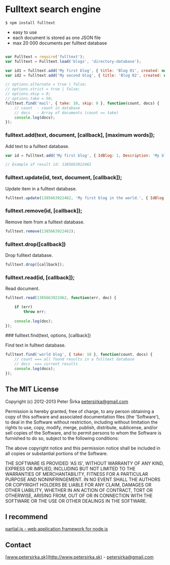 # Fulltext search engine

```
$ npm install fulltext
```

- easy to use
- each document is stored as one JSON file
- max 20 000 documents per fulltext database

```js

var Fulltext = require('fulltext');
var fulltext = Fulltext.load('blogs', 'directory-database');

var id1 = fulltext.add('My first blog', { title: 'Blog 01', created: new Date() });
var id2 = fulltext.add('My second blog', { title: 'Blog 02', created: new Date() });

// options.alternate = true | false;
// options.strict = true | false;
// options.skip = 0;
// options.take = 50;
fulltext.find('mail', { take: 10, skip: 0 }, function(count, docs) {
	// count  - count in database
	// docs   - Array of documents (count == take)
	console.log(docs);
});

```

### fulltext.add(text, document, [callback], [maximum words]);

Add text to a fulltext database.

```js
var id = fulltext.add('My first blog', { IdBlog: 1, Description: 'My blog' });

// Example of result id: 1385663922462
```

### fulltext.update(id, text, document, [callback]);

Update item in a fulltext database.

```js
fulltext.update(1385663922462, 'My first blog in the world.', { IdBlog: 1, Description: 'My blog' });
```

### fulltext.remove(id, [callback]);

Remove item from a fulltext database.

```js
fulltext.remove(1385663922462);
```

### fulltext.drop([callback])

Drop fulltext database.

```js
fulltext.drop([callback]);
```

### fulltext.read(id, [callback]);

Read document.

```js
fulltext.read(1385663922462, function(err, doc) {

	if (err)
		throw err;
	
	console.log(doc);
});
```

### fulltext.find(text, options, [callback])

Find text in fulltext database.

```js
fulltext.find('world blog', { take: 10 }, function(count, docs) {
	// count === all found results in a fulltext database
	// docs  === current results
	console.log(docs);
});
```

## The MIT License

Copyright (c) 2012-2013 Peter Širka <petersirka@gmail.com>

Permission is hereby granted, free of charge, to any person obtaining a copy of this software and associated documentation files (the 'Software'), to deal in the Software without restriction, including without limitation the rights to use, copy, modify, merge, publish, distribute, sublicense, and/or sell copies of the Software, and to permit persons to whom the Software is furnished to do so, subject to the following conditions:

The above copyright notice and this permission notice shall be included in all copies or substantial portions of the Software.

THE SOFTWARE IS PROVIDED 'AS IS', WITHOUT WARRANTY OF ANY KIND, EXPRESS OR IMPLIED, INCLUDING BUT NOT LIMITED TO THE WARRANTIES OF MERCHANTABILITY, FITNESS FOR A PARTICULAR PURPOSE AND NONINFRINGEMENT. IN NO EVENT SHALL THE AUTHORS OR COPYRIGHT HOLDERS BE LIABLE FOR ANY CLAIM, DAMAGES OR OTHER LIABILITY, WHETHER IN AN ACTION OF CONTRACT, TORT OR OTHERWISE, ARISING FROM, OUT OF OR IN CONNECTION WITH THE SOFTWARE OR THE USE OR OTHER DEALINGS IN THE SOFTWARE.

## I recommend

[partial.js - web application framework for node.js](https://github.com/petersirka/partial.js)

## Contact

[www.petersirka.sk](http://www.petersirka.sk) - <petersirka@gmail.com>